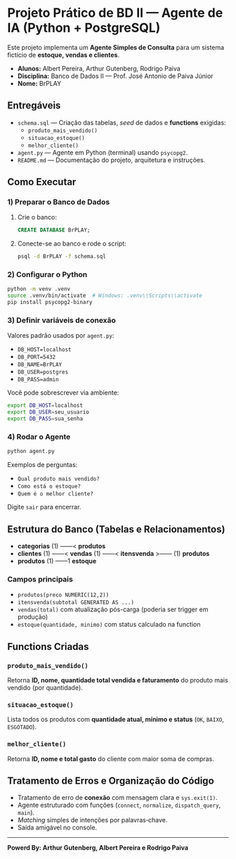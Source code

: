 
# Projeto Prático de BD II — Agente de IA (Python + PostgreSQL)

Este projeto implementa um **Agente Simples de Consulta** para um sistema fictício de **estoque, vendas e clientes**.

- **Alunos:** Albert Pereira, Arthur Gutenberg, Rodrigo Paiva
- **Disciplina:** Banco de Dados II — Prof. José Antonio de Paiva Júnior
- **Nome:** BrPLAY

## Entregáveis
- `schema.sql` — Criação das tabelas, *seed* de dados e **functions** exigidas:
  - `produto_mais_vendido()`
  - `situacao_estoque()`
  - `melhor_cliente()`
- `agent.py` — Agente em Python (terminal) usando `psycopg2`.
- `README.md` — Documentação do projeto, arquitetura e instruções.

## Como Executar

### 1) Preparar o Banco de Dados
1. Crie o banco:
   ```sql
   CREATE DATABASE BrPLAY;
   ```
2. Conecte-se ao banco e rode o script:
   ```bash
   psql -d BrPLAY -f schema.sql
   ```

### 2) Configurar o Python
```bash
python -m venv .venv
source .venv/bin/activate  # Windows: .venv\\Scripts\\activate
pip install psycopg2-binary
```

### 3) Definir variáveis de conexão
Valores padrão usados por `agent.py`:
- `DB_HOST=localhost`
- `DB_PORT=5432`
- `DB_NAME=BrPLAY`
- `DB_USER=postgres`
- `DB_PASS=admin`

Você pode sobrescrever via ambiente:
```bash
export DB_HOST=localhost
export DB_USER=seu_usuario
export DB_PASS=sua_senha
```

### 4) Rodar o Agente
```bash
python agent.py
```
Exemplos de perguntas:
- `Qual produto mais vendido?`
- `Como está o estoque?`
- `Quem é o melhor cliente?`

Digite `sair` para encerrar.

## Estrutura do Banco (Tabelas e Relacionamentos)

- **categorias** (1) ——< **produtos**
- **clientes** (1) ——< **vendas** (1) ——< **itensvenda** >—— (1) **produtos**
- **produtos** (1) ——1 **estoque**

### Campos principais
- `produtos(preco NUMERIC(12,2))`
- `itensvenda(subtotal GENERATED AS ...)`
- `vendas(total)` com atualização pós-carga (poderia ser trigger em produção)
- `estoque(quantidade, minimo)` com status calculado na function

## Functions Criadas

### `produto_mais_vendido()`
Retorna **ID, nome, quantidade total vendida e faturamento** do produto mais vendido (por quantidade).

### `situacao_estoque()`
Lista todos os produtos com **quantidade atual, mínimo e status** (`OK`, `BAIXO`, `ESGOTADO`).

### `melhor_cliente()`
Retorna **ID, nome e total gasto** do cliente com maior soma de compras.

## Tratamento de Erros e Organização do Código
- Tratamento de erro de **conexão** com mensagem clara e `sys.exit(1)`.
- Agente estruturado com funções (`connect`, `normalize`, `dispatch_query`, `main`).
- *Matching* simples de intenções por palavras‑chave.
- Saída amigável no console.

---

**Powerd By: Arthur Gutenberg, Albert Pereira e Rodrigo Paiva**
